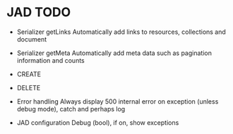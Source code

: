 # JAD TODO

* Serializer getLinks
    Automatically add links to resources, collections and document
    
* Serializer getMeta
    Automatically add meta data such as pagination information and counts
    
* CREATE
* DELETE

* Error handling
    Always display 500 internal error on exception (unless debug mode), catch and perhaps log

* JAD configuration
    Debug (bool), if on, show exceptions

